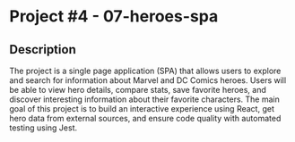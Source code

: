 # Project #4 - 07-heroes-spa

## Description

The project is a single page application (SPA) that allows users to explore and search for information about Marvel and DC Comics heroes. Users will be able to view hero details, compare stats, save favorite heroes, and discover interesting information about their favorite characters. The main goal of this project is to build an interactive experience using React, get hero data from external sources, and ensure code quality with automated testing using Jest.
